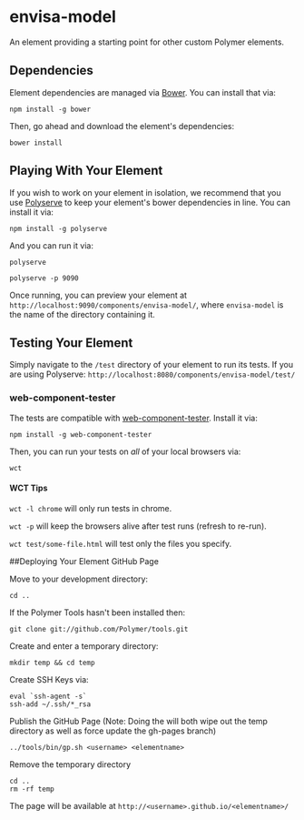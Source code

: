 # envisa-model

An element providing a starting point for other custom Polymer elements.


## Dependencies

Element dependencies are managed via [Bower](http://bower.io/). You can
install that via:

    npm install -g bower

Then, go ahead and download the element's dependencies:

    bower install


## Playing With Your Element

If you wish to work on your element in isolation, we recommend that you use
[Polyserve](https://github.com/PolymerLabs/polyserve) to keep your element's
bower dependencies in line. You can install it via:

    npm install -g polyserve

And you can run it via:

    polyserve
    
    polyserve -p 9090

Once running, you can preview your element at
`http://localhost:9090/components/envisa-model/`, where `envisa-model` is the name of the directory containing it.


## Testing Your Element

Simply navigate to the `/test` directory of your element to run its tests. If
you are using Polyserve: `http://localhost:8080/components/envisa-model/test/`

### web-component-tester

The tests are compatible with [web-component-tester](https://github.com/Polymer/web-component-tester).
Install it via:

    npm install -g web-component-tester

Then, you can run your tests on _all_ of your local browsers via:

    wct

#### WCT Tips

`wct -l chrome` will only run tests in chrome.

`wct -p` will keep the browsers alive after test runs (refresh to re-run).

`wct test/some-file.html` will test only the files you specify.


##Deploying Your Element GitHub Page

Move to your development directory:
    
    cd ..
    
If the Polymer Tools hasn't been installed then:

    git clone git://github.com/Polymer/tools.git


Create and enter a temporary directory:

    mkdir temp && cd temp
    
Create SSH Keys via:

    eval `ssh-agent -s` 
    ssh-add ~/.ssh/*_rsa

Publish the GitHub Page (Note: Doing the will both wipe out the temp directory as well as force update the gh-pages branch)

    ../tools/bin/gp.sh <username> <elementname>
    
Remove the temporary directory
   
    cd ..
    rm -rf temp
    
The page will be available at `http://<username>.github.io/<elementname>/`
